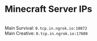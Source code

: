 
# Minecraft Server IPs

</br>Main Survival: `0.tcp.in.ngrok.io:10872`
</br>Main Creative: `0.tcp.in.ngrok.io:17608`
